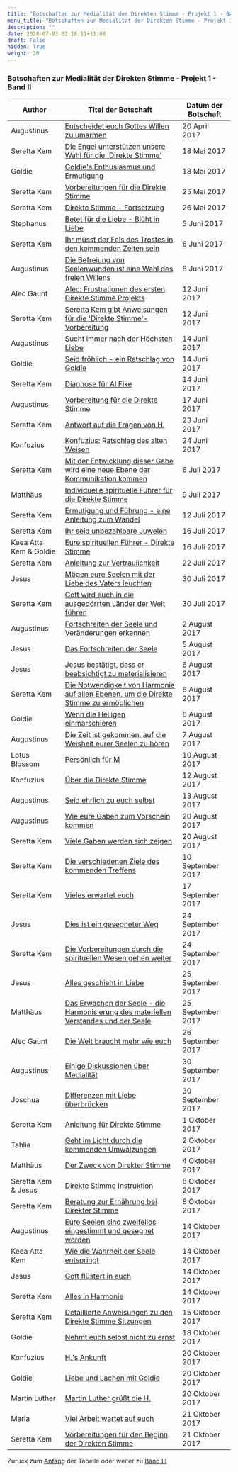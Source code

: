 ```yaml
---
title: "Botschaften zur Medialität der Direkten Stimme - Projekt 1 - Band II"
menu_title: "Botschaften zur Medialität der Direkten Stimme - Projekt 1 - Band II"
description: ""
date: 2020-07-03 02:18:11+11:00
draft: False
hidden: True
weight: 20
---
```

### Botschaften zur Medialität der Direkten Stimme - Projekt 1 - Band II

**Author** | **Titel der Botschaft** | **Datum der Botschaft**  
---|---|---
Augustinus | [Entscheidet euch Gottes Willen zu umarmen](/aktuelle-botschaften/aktuelle-botschaften-in-reihenfolge-des-datums/aktuelle-botschaften-2017/entscheidet-euch-gottes-willen-zu-umarmen-af-augustinus-20-april-2017/) | 20 April 2017
Seretta Kem | [Die Engel unterstützen unsere Wahl für die 'Direkte Stimme'](/aktuelle-botschaften/aktuelle-botschaften-in-reihenfolge-des-datums/aktuelle-botschaften-2017/die-engel-unterstuetzen-unsere-wahl-fuer-die-direkte-stimme-af-seretta-kem-18-mai-2017/) | 18 Mai 2017
Goldie | [Goldie's Enthusiasmus und Ermutigung](/aktuelle-botschaften/aktuelle-botschaften-in-reihenfolge-des-datums/aktuelle-botschaften-2017/goldies-enthusiasmus-und-ermutigung-af-goldie-18-mai-2017/) | 18 Mai 2017
Seretta Kem | [Vorbereitungen für die Direkte Stimme](/aktuelle-botschaften/aktuelle-botschaften-in-reihenfolge-des-datums/aktuelle-botschaften-2017/vorbereitungen-fuer-die-direkte-stimme-af-seretta-kem-25-mai-2017/) | 25 Mai 2017
Seretta Kem | [Direkte Stimme - Fortsetzung](/aktuelle-botschaften/aktuelle-botschaften-in-reihenfolge-des-datums/aktuelle-botschaften-2017/direkte-stimme-fortsetzung-af-seretta-kem-26-mai-2017/) | 26 Mai 2017
Stephanus | [Betet für die Liebe - Blüht in Liebe](/aktuelle-botschaften/aktuelle-botschaften-in-reihenfolge-des-datums/aktuelle-botschaften-2017/betet-fuer-die-liebe-blueht-in-liebe-af-stephanus-5-juni-2017/) | 5 Juni 2017
Seretta Kem | [Ihr müsst der Fels des Trostes in den kommenden Zeiten sein](/aktuelle-botschaften/aktuelle-botschaften-in-reihenfolge-des-datums/aktuelle-botschaften-2017/ihr-muesst-der-fels-des-trostes-in-den-kommenden-zeiten-sein-af-seretta-kem-6-juni-2017/) | 6 Juni 2017
Augustinus | [Die Befreiung von Seelenwunden ist eine Wahl des freien Willens](/aktuelle-botschaften/aktuelle-botschaften-in-reihenfolge-des-datums/aktuelle-botschaften-2017/die-befreiung-von-seelenwunden-ist-eine-wahl-des-freien-willens-af-augustinus-8-juni-2017/) | 8 Juni 2017
Alec Gaunt | [Alec: Frustrationen des ersten Direkte Stimme Projekts](/aktuelle-botschaften/aktuelle-botschaften-in-reihenfolge-des-datums/aktuelle-botschaften-2017/alec-frustrationen-des-ersten-direkte-stimme-projekts-af-alec-gaunt-12-juni-2017/) | 12 Juni 2017
Seretta Kem | [Seretta Kem gibt Anweisungen für die 'Direkte Stimme'-  Vorbereitung](/aktuelle-botschaften/aktuelle-botschaften-in-reihenfolge-des-datums/aktuelle-botschaften-2017/seretta-kem-gibt-anweisungen-fuer-die-direkte-stimmevorbereitung-af-seretta-kem-12-juni-2017/) | 12 Juni 2017
Augustinus | [Sucht immer nach der Höchsten Liebe](/aktuelle-botschaften/aktuelle-botschaften-in-reihenfolge-des-datums/aktuelle-botschaften-2017/sucht-immer-nach-der-hoechsten-liebe-af-augustinus-14-juni-2017/) | 14 Juni 2017
Goldie | [Seid fröhlich - ein Ratschlag von Goldie](/aktuelle-botschaften/aktuelle-botschaften-in-reihenfolge-des-datums/aktuelle-botschaften-2017/seid-froehlich-ein-ratschlag-von-goldie-af-goldie-14-juni-2017/) | 14 Juni 2017
Seretta Kem | [Diagnose für Al Fike](/aktuelle-botschaften/aktuelle-botschaften-in-reihenfolge-des-datums/aktuelle-botschaften-2017/diagnose-fuer-al-fike-af-seretta-kem-14-juni-2017/) | 14 Juni 2017
Augustinus | [Vorbereitung für die Direkte Stimme](/aktuelle-botschaften/aktuelle-botschaften-in-reihenfolge-des-datums/aktuelle-botschaften-2017/vorbereitung-fuer-die-direkte-stimme-af-augustinus-17-juni-2017/) | 17 Juni 2017
Seretta Kem | [Antwort auf die Fragen von H.](/aktuelle-botschaften/aktuelle-botschaften-in-reihenfolge-des-datums/aktuelle-botschaften-2017/antwort-auf-die-fragen-von-h-af-seretta-kem-23-juni-2017/) | 23 Juni 2017
Konfuzius | [Konfuzius: Ratschlag des alten Weisen](/aktuelle-botschaften/aktuelle-botschaften-in-reihenfolge-des-datums/aktuelle-botschaften-2017/konfuzius-ratschlag-des-alten-weisen-af-konfuzius-24-juni-2017/) | 24 Juni 2017
Seretta Kem | [Mit der Entwicklung dieser Gabe wird eine neue Ebene der Kommunikation kommen](/aktuelle-botschaften/aktuelle-botschaften-in-reihenfolge-des-datums/aktuelle-botschaften-2017/mit-der-entwicklung-dieser-gabe-wird-eine-neue-ebene-der-kommunikation-kommen-af-seretta-kem-6-juli-2017/) | 6 Juli 2017
Matthäus | [Individuelle spirituelle Führer für die Direkte Stimme](/aktuelle-botschaften/aktuelle-botschaften-in-reihenfolge-des-datums/aktuelle-botschaften-2017/individuelle-spirituelle-fuehrer-fuer-die-direkte-stimme-af-matthaeus-9-juli-2017/) | 9 Juli 2017
Seretta Kem | [Ermutigung und Führung - eine Anleitung zum Wandel](/aktuelle-botschaften/aktuelle-botschaften-in-reihenfolge-des-datums/aktuelle-botschaften-2017/ermutigung-und-fuehrung-eine-anleitung-zum-wandel-af-seretta-kem-12-juli-2017/) | 12 Juli 2017
Seretta Kem | [Ihr seid unbezahlbare Juwelen](/aktuelle-botschaften/aktuelle-botschaften-in-reihenfolge-des-datums/aktuelle-botschaften-2017/ihr-seid-unbezahlbare-juwelen-af-seretta-kem-16-juli-2017/) | 16 Juli 2017
Keea Atta Kem & Goldie | [Eure spirituellen Führer - Direkte Stimme](/aktuelle-botschaften/aktuelle-botschaften-in-reihenfolge-des-datums/aktuelle-botschaften-2017/eure-spirituellen-fuehrer-direkte-stimme-af-keea-atta-kem-goldie-16-juli-2017/) | 16 Juli 2017
Seretta Kem | [Anleitung zur Vertraulichkeit](/aktuelle-botschaften/aktuelle-botschaften-in-reihenfolge-des-datums/aktuelle-botschaften-2017/anleitung-zur-vertraulichkeit-af-seretta-kem-22-juli-2017/) | 22 Juli 2017
Jesus | [Mögen eure Seelen mit der Liebe des Vaters leuchten](/aktuelle-botschaften/aktuelle-botschaften-in-reihenfolge-des-datums/aktuelle-botschaften-2017/moegen-eure-seelen-mit-der-liebe-des-vaters-leuchten-af-jesus-30-juli-2017/) | 30 Juli 2017
Seretta Kem | [Gott wird euch in die ausgedörrten Länder der Welt führen](/aktuelle-botschaften/aktuelle-botschaften-in-reihenfolge-des-datums/aktuelle-botschaften-2017/gott-wird-euch-in-die-ausgedoerrten-laender-der-welt-fuehren-af-seretta-kem-30-juli-2017/) | 30 Juli 2017
Augustinus | [Fortschreiten der Seele und Veränderungen erkennen](/aktuelle-botschaften/aktuelle-botschaften-in-reihenfolge-des-datums/aktuelle-botschaften-2017/fortschreiten-der-seele-und-veraenderungen-erkennen-hm-augustinus-2-august-2017/) | 2 August 2017
Jesus | [Das Fortschreiten der Seele](/aktuelle-botschaften/aktuelle-botschaften-in-reihenfolge-des-datums/aktuelle-botschaften-2017/das-fortschreiten-der-seele-hm-jesus-5-august-2017/) | 5 August 2017
Jesus | [Jesus bestätigt, dass er beabsichtigt zu materialisieren](/aktuelle-botschaften/aktuelle-botschaften-in-reihenfolge-des-datums/aktuelle-botschaften-2017/jesus-bestaetigt-dass-er-beabsichtigt-zu-materialisieren-af-jesus-6-august-2017/) | 6 August 2017
Seretta Kem | [Die Notwendigkeit von Harmonie auf allen Ebenen, um die Direkte Stimme zu ermöglichen](/aktuelle-botschaften/aktuelle-botschaften-in-reihenfolge-des-datums/aktuelle-botschaften-2017/die-notwendigkeit-von-harmonie-auf-allen-ebenen-um-die-direkte-stimme-zu-ermoeglichen-af-seretta-kem-6-august-2017/) | 6 August 2017
Goldie | [Wenn die Heiligen einmarschieren](/aktuelle-botschaften/aktuelle-botschaften-in-reihenfolge-des-datums/aktuelle-botschaften-2017/wenn-die-heiligen-einmarschieren-af-goldie-6-august-2017/) | 6 August 2017
Augustinus | [Die Zeit ist gekommen, auf die Weisheit eurer Seelen zu hören](/aktuelle-botschaften/aktuelle-botschaften-in-reihenfolge-des-datums/aktuelle-botschaften-2017/die-zeit-ist-gekommen-auf-die-weisheit-eurer-seelen-zu-hoeren-af-augustinus-7-august-2017/) | 7 August 2017
Lotus Blossom | [Persönlich für M](/aktuelle-botschaften/aktuelle-botschaften-in-reihenfolge-des-datums/aktuelle-botschaften-2017/persoenlich-fuer-m-af-lotus-blossom-10-august-2017/) | 10 August 2017
Konfuzius | [Über die Direkte Stimme](/aktuelle-botschaften/aktuelle-botschaften-in-reihenfolge-des-datums/aktuelle-botschaften-2017/über-die-direkte-stimme-hm-konfuzius-12-august-2017/) | 12 August 2017
Augustinus | [Seid ehrlich zu euch selbst](/aktuelle-botschaften/aktuelle-botschaften-in-reihenfolge-des-datums/aktuelle-botschaften-2017/seid-ehrlich-zu-euch-selbst-af-augustinus-13-august-2017/) | 13 August 2017
Augustinus | [Wie eure Gaben zum Vorschein kommen](/aktuelle-botschaften/aktuelle-botschaften-in-reihenfolge-des-datums/aktuelle-botschaften-2017/wie-eure-gaben-zum-vorschein-kommen-af-augustinus-20-august-2017/) | 20 August 2017
Seretta Kem | [Viele Gaben werden sich zeigen](/aktuelle-botschaften/aktuelle-botschaften-in-reihenfolge-des-datums/aktuelle-botschaften-2017/viele-gaben-werden-sich-zeigen-af-seretta-kem-20-august-2017/) | 20 August 2017
Seretta Kem | [Die verschiedenen Ziele des kommenden Treffens](/aktuelle-botschaften/aktuelle-botschaften-in-reihenfolge-des-datums/aktuelle-botschaften-2017/die-verschiedenen-ziele-des-kommenden-treffens-af-seretta-kem-10-september-2017/) | 10 September 2017
Seretta Kem | [Vieles erwartet euch](/aktuelle-botschaften/aktuelle-botschaften-in-reihenfolge-des-datums/aktuelle-botschaften-2017/vieles-erwartet-euch-af-seretta-kem-17-september-2017/) | 17 September 2017
Jesus | [Dies ist ein gesegneter Weg](/aktuelle-botschaften/aktuelle-botschaften-in-reihenfolge-des-datums/aktuelle-botschaften-2017/dies-ist-ein-gesegneter-weg-af-jesus-24-september-2017/) | 24 September 2017
Seretta Kem | [Die Vorbereitungen durch die spirituellen Wesen gehen weiter](/aktuelle-botschaften/aktuelle-botschaften-in-reihenfolge-des-datums/aktuelle-botschaften-2017/die-vorbereitungen-durch-die-spirituellen-wesen-gehen-weiter-af-seretta-kem-24-september-2017/) | 24 September 2017
Jesus | [Alles geschieht in Liebe](/aktuelle-botschaften/aktuelle-botschaften-in-reihenfolge-des-datums/aktuelle-botschaften-2017/alles-geschieht-in-liebe-af-jesus-25-september-2017/) | 25 September 2017
Matthäus | [Das Erwachen der Seele - die Harmonisierung des materiellen Verstandes und der Seele](/aktuelle-botschaften/aktuelle-botschaften-in-reihenfolge-des-datums/aktuelle-botschaften-2017/das-erwachen-der-seele-die-harmonisierung-des-materiellen-verstandes-und-der-seele-af-matthaeus-25-september-2017/) | 25 September 2017
Alec Gaunt | [Die Welt braucht mehr wie euch](/aktuelle-botschaften/aktuelle-botschaften-in-reihenfolge-des-datums/aktuelle-botschaften-2017/die-welt-braucht-mehr-wie-euch-af-alec-gaunt-26-september-2017/) | 26 September 2017
Augustinus | [Einige Diskussionen über Medialität](/aktuelle-botschaften/aktuelle-botschaften-in-reihenfolge-des-datums/aktuelle-botschaften-2017/einige-diskussionen-ueber-medialitaet-af-augustinus-30-september-2017/) | 30 September 2017
Joschua | [Differenzen mit Liebe überbrücken](/aktuelle-botschaften/aktuelle-botschaften-in-reihenfolge-des-datums/aktuelle-botschaften-2017/differenzen-mit-liebe-ueberbruecken-af-joschua-30-september-2017/) | 30 September 2017
Seretta Kem | [Anleitung für Direkte Stimme](/aktuelle-botschaften/aktuelle-botschaften-in-reihenfolge-des-datums/aktuelle-botschaften-2017/anleitung-fuer-direkte-stimme-af-seretta-kem-1-oktober-2017/) | 1 Oktober 2017
Tahlia | [Geht im Licht durch die kommenden Umwälzungen](/aktuelle-botschaften/aktuelle-botschaften-in-reihenfolge-des-datums/aktuelle-botschaften-2017/geht-im-licht-durch-die-kommenden-umwaelzungen-af-tahlia-2-oktober-2017/) | 2 Oktober 2017
Matthäus | [Der Zweck von Direkter Stimme](/aktuelle-botschaften/aktuelle-botschaften-in-reihenfolge-des-datums/aktuelle-botschaften-2017/der-zweck-von-direkter-stimme-af-matthaeus-4-oktober-2017/) | 4 Oktober 2017
Seretta Kem & Jesus | [Direkte Stimme Instruktion](/aktuelle-botschaften/aktuelle-botschaften-in-reihenfolge-des-datums/aktuelle-botschaften-2017/direkte-stimme-instruktion-af-seretta-kem-jesus-8-oktober-2017/) | 8 Oktober 2017
Seretta Kem | [Beratung zur Ernährung bei Direkter Stimme](/aktuelle-botschaften/aktuelle-botschaften-in-reihenfolge-des-datums/aktuelle-botschaften-2017/beratung-zur-ernaehrung-bei-direkter-stimme-af-seretta-kem-8-oktober-2017/) | 8 Oktober 2017
Augustinus | [Eure Seelen sind zweifellos eingestimmt und gesegnet worden](/aktuelle-botschaften/aktuelle-botschaften-in-reihenfolge-des-datums/aktuelle-botschaften-2017/eure-seelen-sind-zweifellos-eingestimmt-und-gesegnet-worden-af-augustinus-14-oktober-2017/) | 14 Oktober 2017
Keea Atta Kem | [Wie die Wahrheit der Seele entspringt](/aktuelle-botschaften/aktuelle-botschaften-in-reihenfolge-des-datums/aktuelle-botschaften-2017/wie-die-wahrheit-der-seele-entspringt-af-keea-atta-kem-14-oktober-2017/) | 14 Oktober 2017
Jesus | [Gott flüstert in euch](/aktuelle-botschaften/aktuelle-botschaften-in-reihenfolge-des-datums/aktuelle-botschaften-2017/gott-fluestert-in-euch-af-jesus-14-oktober-2017/) | 14 Oktober 2017
Seretta Kem | [Alles in Harmonie](/aktuelle-botschaften/aktuelle-botschaften-in-reihenfolge-des-datums/aktuelle-botschaften-2017/alles-in-harmonie-af-seretta-kem-14-oktober-2017/) | 14 Oktober 2017
Seretta Kem | [Detaillierte Anweisungen zu den Direkte Stimme Sitzungen](/aktuelle-botschaften/aktuelle-botschaften-in-reihenfolge-des-datums/aktuelle-botschaften-2017/detaillierte-anweisungen-zu-den-direkte-stimme-sitzungen-af-seretta-kem-15-oktober-2017/) | 15 Oktober 2017
Goldie | [Nehmt euch selbst nicht zu ernst](/aktuelle-botschaften/aktuelle-botschaften-in-reihenfolge-des-datums/aktuelle-botschaften-2017/nehmt-euch-selbst-nicht-zu-ernst-af-goldie-18-oktober-2017/) | 18 Oktober 2017
Konfuzius | [H.'s Ankunft](/aktuelle-botschaften/aktuelle-botschaften-in-reihenfolge-des-datums/aktuelle-botschaften-2017/hs-ankunft-af-konfuzius-20-oktober-2017/) | 20 Oktober 2017
Goldie | [Liebe und Lachen mit Goldie](/aktuelle-botschaften/aktuelle-botschaften-in-reihenfolge-des-datums/aktuelle-botschaften-2017/liebe-und-lachen-mit-goldie-af-goldie-20-oktober-2017/) | 20 Oktober 2017
Martin Luther | [Martin Luther grüßt die H.](/aktuelle-botschaften/aktuelle-botschaften-in-reihenfolge-des-datums/aktuelle-botschaften-2017/martin-luther-gruesst-die-h-af-martin-luther-20-oktober-2017/) | 20 Oktober 2017
Maria | [Viel Arbeit wartet auf euch](/aktuelle-botschaften/aktuelle-botschaften-in-reihenfolge-des-datums/aktuelle-botschaften-2017/viel-arbeit-wartet-auf-euch-af-maria-21-oktober-2017/) | 21 Oktober 2017
Seretta Kem | [Vorbereitungen für den Beginn der Direkten Stimme](/aktuelle-botschaften/aktuelle-botschaften-in-reihenfolge-des-datums/aktuelle-botschaften-2017/vorbereitungen-fuer-den-beginn-der-direkten-stimme-af-seretta-kem-21-oktober-2017/) | 21 Oktober 2017

Zurück zum [Anfang](/medialitaet/botschaften-zur-ds/ds-projekt-1/ds-band-1-2/) der Tabelle oder weiter zu [Band III](/medialitaet/botschaften-zur-ds/ds-projekt-1/ds-band-1-3/)
